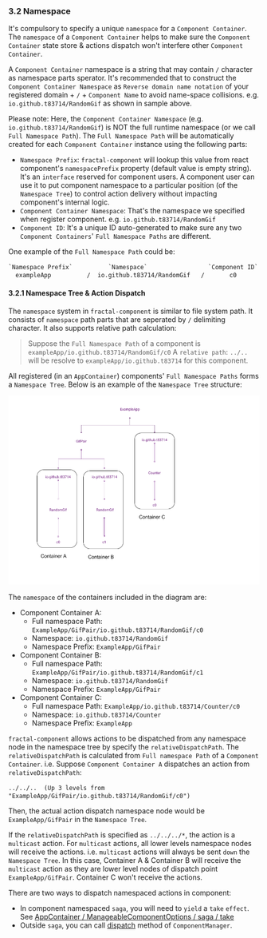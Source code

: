### 3.2 Namespace

It's compulsory to specify a unique `namespace` for a `Component Container`. The `namespace` of a `Component Container` helps to make sure the `Component Container` state store & actions dispatch won't interfere other `Component Container`. 

A `Component Container` namespace is a string that may contain `/` character as namespace parts sperator. It's recommended that to construct the `Component Container Namespace` as `Reverse domain name notation` of your registered domain + `/` + `Component Name` to avoid name-space collisions. e.g. `io.github.t83714/RandomGif` as shown in sample above.

Please note: Here, the `Component Container Namespace` (e.g. `io.github.t83714/RandomGif`) is NOT the full runtime namespace (or we call `Full Namespace Path`). The `Full Namespace Path` will be automatically created for each `Component Container` instance using the following parts:
- `Namespace Prefix`: `fractal-component` will lookup this value from react component's `namespacePrefix` property (default value is empty string). It's an `interface` reserved for component users.  A component user can use it to put component namespace to a particular position (of the `Namespace Tree`) to control action delivery without impacting component's internal logic. 
- `Component Container Namespace`: That's the namespace we specified when register component. e.g. `io.github.t83714/RandomGif`
- `Component ID`: It's a unique ID auto-generated to make sure any two `Component Containers`' `Full Namespace Paths` are different.

One example of the `Full Namespace Path` could be:
```
`Namespace Prefix`          `Namespace`                 `Component ID`
  exampleApp          /  io.github.t83714/RandomGif   /       c0
```

#### 3.2.1 Namespace Tree & Action Dispatch

The `namespace` system in `fractal-component` is similar to file system path. It consists of `namespace` path parts that are seperated by `/` delimiting character. It also supports relative path calculation:

> Suppose the `Full Namespace Path` of a component is `exampleApp/io.github.t83714/RandomGif/c0`
> A `relative path`: `../..` will be resolve to `exampleApp/io.github.t83714` for this component.

All registered (in an `AppContainer`) components' `Full Namespace Paths`   forms a `Namespace Tree`. Below is an example of the `Namespace Tree` structure:

![Namespace Tree structure diagram](../../../assets/NamespaceTree.png)

The `namespace` of the containers included in the diagram are:
- Component Container A:
    - Full namespace Path: `ExampleApp/GifPair/io.github.t83714/RandomGif/c0`
    - Namespace: `io.github.t83714/RandomGif`
    - Namespace Prefix: `ExampleApp/GifPair`
- Component Container B:
    - Full namespace Path: `ExampleApp/GifPair/io.github.t83714/RandomGif/c1`
    - Namespace: `io.github.t83714/RandomGif`
    - Namespace Prefix: `ExampleApp/GifPair`
- Component Container C:
    - Full namespace Path: `ExampleApp/io.github.t83714/Counter/c0`
    - Namespace: `io.github.t83714/Counter`
    - Namespace Prefix: `ExampleApp`

`fractal-component` allows actions to be dispatched from any namespace node in the namespace tree by specify the `relativeDispatchPath`. The `relativeDispatchPath` is calculated from `Full namespace Path` of a `Component Container`. i.e. Suppose `Component Container A` dispatches an action from `relativeDispatchPath`: 
```
../../..  (Up 3 levels from "ExampleApp/GifPair/io.github.t83714/RandomGif/c0")
```
Then, the actual action dispatch namespace node would be `ExampleApp/GifPair` in the `Namespace Tree`.

If the `relativeDispatchPath` is specified as `../../../*`, the action is a `multicast` action. For `multicast` actions, all lower levels namespace nodes will receive the actions. i.e. `multicast` actions will always be sent `down` the `Namespace Tree`. In this case, Container A & Container B will receive the `multicast` action as they are lower level nodes of dispatch point `ExampleApp/GifPair`. Container C won't receive the actions.

There are two ways to dispatch namespaced actions in component:
- In component namespaced `saga`, you will need to `yield` a `take` `effect`. See [AppContainer / ManageableComponentOptions / saga / take](../../../api/AppContainer.md#manageablecomponentoptions)
- Outside `saga`, you can call [dispatch](../../../api/ComponentManager.md#dispatch) method of `ComponentManager`. 